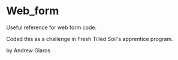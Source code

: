 Web_form
========

Useful reference for web form code.

Coded this as a challenge in Fresh Tilled Soil's apprentice program.

by Andrew Glaros
